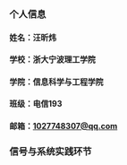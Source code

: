 ### 个人信息
  #### 姓名：汪昕炜
  #### 学校：浙大宁波理工学院
  #### 学院：信息科学与工程学院
  #### 班级：电信193
  #### 邮箱：1027748307@qq.com
### 信号与系统实践环节
